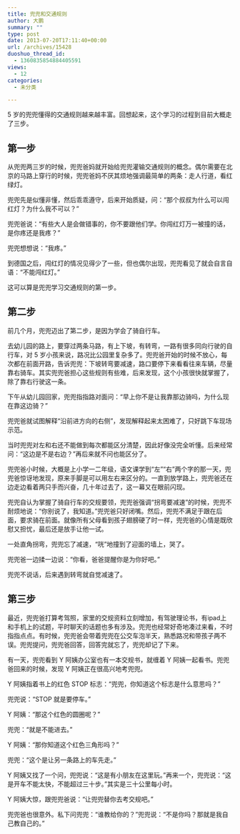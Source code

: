 ```yaml
---
title: 兜兜和交通规则
author: 大鹏
summary: ""
type: post
date: 2013-07-20T17:11:40+00:00
url: /archives/15428
duoshuo_thread_id:
  - 1360835854884405591
views:
  - 12
categories:
  - 未分类

---
```

<!--:zh-->5 岁的兜兜懂得的交通规则越来越丰富。回想起来，这个学习的过程到目前大概走了三步。

## 第一步

从兜兜两三岁的时候，兜兜爸妈就开始给兜兜灌输交通规则的概念。偶尔需要在北京的马路上穿行的时候，兜兜爸妈不厌其烦地强调最简单的两条：走人行道，看红绿灯。

兜兜先是似懂非懂，然后乖乖遵守，后来开始质疑，问：“那个叔叔为什么可以闯红灯？为什么我不可以？”

兜兜爸说：“有些大人是会做错事的，你不要跟他们学。你闯红灯万一被撞的话，是你疼还是我疼？”

兜兜想想说：“我疼。”

到德国之后，闯红灯的情况见得少了一些，但也偶尔出现，兜兜看见了就会自言自语：“不能闯红灯。”

这可以算是兜兜学习交通规则的第一步。

## 第二步

前几个月，兜兜迈出了第二步，是因为学会了骑自行车。

去幼儿园的路上，要穿过两条马路，有上下坡，有转弯，一路有很多同向行驶的自行车，对 5 岁小孩来说，路况比公园里复杂多了。兜兜爸开始的时候不放心，每次都在前面开路，告诉兜兜：下坡转弯要减速，路口要停下来看看往来车辆，尽量靠右骑车。其实兜兜爸担心这些规则有些难，后来发现，这个小孩很快就掌握了，除了靠右行驶这一条。

下午从幼儿园回家，兜兜指指路对面问：“早上你不是让我靠那边骑吗，为什么现在靠这边骑？”

兜兜爸就试图解释“沿前进方向的右侧”，发现解释起来太困难了，只好跳下车现场示范。

当时兜兜对左和右还不能做到每次都能区分清楚，因此好像没完全听懂。后来经常问：“这边是不是右边？”再后来就不问也能区分了。

兜兜爸小时候，大概是上小学一二年级，语文课学到“左”“右”两个字的那一天，兜兜爸惊讶地发现，原来手脚是可以用左右来区分的。一直到放学路上，兜兜爸还在边走边看着两只手而兴奋，几十年过去了，这一幕又在眼前闪现。

兜兜自认为掌握了骑自行车的交规要领，兜兜爸强调“拐弯要减速”的时候，兜兜不耐烦地说：“你别说了，我知道。”兜兜爸只好闭嘴。然后，兜兜不满足于跟在后面，要求骑在前面。就像所有父母看到孩子翅膀硬了时一样，兜兜爸的心情是既欣慰又担忧，最后还是放手让他一试。

一处直角拐弯，兜兜忘了减速，“咣”地撞到了迎面的墙上，哭了。

兜兜爸一边揉一边说：“你看，爸爸提醒你是为你好吧。”

兜兜不说话，后来遇到转弯就自觉减速了。

## 第三步

最近，兜兜爸打算考驾照，家里的交规资料立刻增加，有驾驶理论书，有ipad上和手机上的试题，平时聊天的话题也多有涉及。兜兜也经常好奇地凑过来看，不时指指点点。有时候，兜兜爸会带着兜兜在公交车泡半天，熟悉路况和带孩子两不误。兜兜提问，兜兜爸回答，回答完就忘了，兜兜却记了下来。

有一天，兜兜看到 Y 阿姨办公室也有一本交规书，就缠着 Y 阿姨一起看书。兜兜爸回来的时候，发现 Y 阿姨正在很高兴地考兜兜。

Y 阿姨指着书上的红色 STOP 标志：“兜兜，你知道这个标志是什么意思吗？”

兜兜说：“STOP 就是要停车。”

Y 阿姨：“那这个红色的圆圈呢？”

兜兜：“就是不能进去。”

Y 阿姨：“那你知道这个红色三角形吗？”

兜兜：“这个是让另一条路上的车先走。”

Y 阿姨又找了一个问，兜兜说：“这是有小朋友在这里玩。”再来一个，兜兜说：“这是开车不能太快，不能超过三十步。”其实是三十公里每小时。

Y 阿姨大惊，跟兜兜爸说：“让兜兜替你去考交规吧。”

兜兜爸也很意外。私下问兜兜：“谁教给你的？”兜兜说：“不是你吗？那就是我自己教自己的。”<!--:-->
